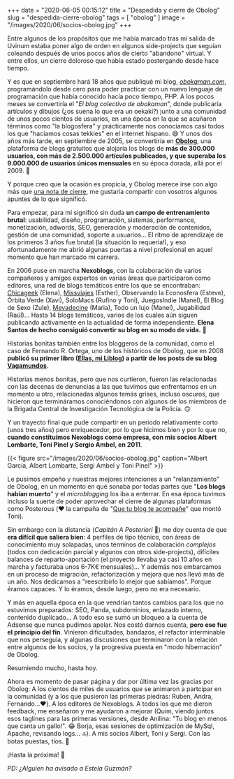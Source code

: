 +++
date = "2020-06-05 00:15:12"
title = "Despedida y cierre de Obolog"
slug = "despedida-cierre-obolog"
tags = [ "obolog" ]
image = "/images/2020/06/socios-obolog.jpg"
+++

Entre algunos de los propósitos que me había marcado tras mi salida de Uvinum estaba poner algo de orden en algunos side-projects que seguían coleando después de unos pocos años de cierto "abandono" virtual. Y entre ellos, un cierre doloroso que había estado postergando desde hace tiempo.

Y es que en septiembre hará 18 años que publiqué mi blog, [*obokaman.com*](https://web.archive.org/web/20030402142011/http://www.obokaman.com/interfaz.php), programándolo desde cero para poder practicar con un nuevo lenguaje de programación que había conocido hacía poco tiempo, PHP. A los pocos meses se convertiría el "*El blog colectivo de obokaman*", donde publicaría artículos y dibujos (¿os suena lo que era un oekaki?) junto a una comunidad de unos pocos cientos de usuarios, en una época en la que se acuñaron términos como "la blogosfera" y prácticamente nos conocíamos casi todos los que "hacíamos cosas tekkies" en el internet hispano. 😅 Y unos dos años más tarde, en septiembre de 2005, se convertiría en [**Obolog**](https://www.google.es/search?q=obolog&tbm=isch), una plataforma de blogs gratuitos que alojaría los blogs de **más de 300.000 usuarios, con más de 2.500.000 artículos publicados, y que superaba los 9.000.000 de usuarios únicos mensuales** en su época dorada, allá por el 2009. 🚀

Y porque creo que la ocasión es propicia, y Obolog merece irse con algo más que [una nota de cierre](http://blog.obolog.es/obolog-dice-adios-despues-18-anos-servicio-2532443), me gustaría compartir con vosotros algunos apuntes de lo que significó.

Para empezar, para mí significó sin duda **un campo de entrenamiento brutal**: usabilidad, diseño, programación, sistemas, performance, monetización, adwords, SEO, generación y moderación de contenidos, gestión de una comunidad, soporte a usuarios... El ritmo de aprendizaje de los primeros 3 años fue brutal (la situación lo requería!), y eso afortunadamente me abrió algunas puertas a nivel profesional en aquel momento que han marcado mi carrera. 

En 2006 puse en marcha **Nexoblogs**, con la colaboración de varios compañeros y amigos expertos en varias áreas que participaron como editores, una red de blogs temáticos entre los que se encontraban: [Chicageek](https://www.chicageek.com) (Elena), [Missviajes](http://www.missviajes.com) (Esther), Observando la Econosfera (Esteve), Órbita Verde (Xavi), SoloMacs (Rufino y Toni), JuegosIndie (Manel), El Blog de Sexo (Zule), [Mevadecine](http://www.mevadecine.com) (Maria), Todo un lujo (Manel), Jugabilidad (Raúl)... Hasta 14 blogs temáticos, varios de los cuales aún siguen publicando activamente en la actualidad de forma independiente. **Elena Santos de hecho consiguió convertir su blog en su modo de vida.** 💪

Historias bonitas también entre los bloggeros de la comunidad, como el caso de Fernando R. Ortega, uno de los históricos de Obolog, que en 2008 **publicó su primer libro ([Ellas, mi Liblog](http://www.editorialcelya.com/ellas-mi-librog)) a partir de los posts de su blog [Vagamundos](https://www.fernandortega.com/)**.

Historias menos bonitas, pero que nos curtieron, fueron las relacionadas con las decenas de denuncias a las que tuvimos que enfrentarnos en un momento u otro, relacionadas algunos temás grises, incluso oscuros, que hicieron que termináramos conociéndonos con algunos de los miembros de la Brigada Central de Investigación Tecnológica de la Policía. 🙃

Y un trayecto final que pude compartir en un periodo relativamente corto (unos tres años) pero enriquecedor, por lo que hicimos bien y por lo que no, **cuando constituímos Nexoblogs como empresa, con mis socios Albert Lombarte, Toni Pinel y Sergio Ambel, en 2011**.

{{< figure src="/images/2020/06/socios-obolog.jpg" caption="Albert García, Albert Lombarte, Sergi Ambel y Toni Pinel" >}}

Le pusimos empeño y nuestras mejores intenciones a un "relanzamiento" de Obolog, en un momento en qué sonaba por todas partes que "**Los blogs habían muerto**" y el _microblogging_ los iba a enterrar. En esa época tuvimos incluso la suerte de poder aprovechar el cierre de algunas plataformas como Posterous (❤️ la campaña de "[Que tu blog te acompañe](/images/2020/06/que-tu-blog-te-acompane.jpg)" que montó Toni).

Sin embargo con la distancia (_Capitán A Posteriori_ 🙌) me doy cuenta de que **era difícil que saliera bien**: 4 perfiles de tipo técnico, con áreas de conocimiento muy solapadas, unos términos de colaboración _complejos_ (todos con dedicación parcial y algunos con otros side-projects), difíciles balances de reparto-aportación (el proyecto llevaba ya casi 10 años en marcha y facturaba unos 6-7K€ mensuales)... Y además nos embarcamos en un proceso de migración, refactorización y mejora que nos llevó más de un año. Nos dedicamos a "reescribirlo lo mejor que sabíamos". Porque éramos capaces. Y lo éramos, desde luego, pero no era necesario.

Y más en aquella época en la que vendrían tantos cambios para los que no estuvimos preparados: SEO, Panda, subdominios, enlazado interno, contenido duplicado... A todo eso se sumó un bloqueo a la cuenta de Adsense que nunca pudimos apelar. Nos costó darnos cuenta, **pero ese fue el principio del fin**. Vinieron dificultades, bandazos, el refactor interminable que nos perseguía, y algunas discusiones que terminaron con la relación entre algunos de los socios, y la progresiva puesta en "modo hibernación" de Obolog.

Resumiendo mucho, hasta hoy. 

Ahora es momento de pasar página y dar por última vez las gracias por Obolog: A los cientos de miles de usuarios que se animaron a partcipar en la comunidad (y a los que pusieron las primeras piedras: Ruben, Andra, Fernando...❤️). A los editores de Nexoblogs. A todos los que me dieron feedback, me enseñaron y me ayudaron a mejorar (Quim, viendo juntos esos taglines para las primeras versiones, desde Anilina: "Tu blog en menos que canta un gallo!". 😂 Borja, esas sesiones de optimización de MySql, Apache, revisando logs... 🔝). A mis socios Albert, Toni y Sergi. Con las botas puestas, tíos. 💪

¡Hasta la próxima! 👋

_PD: ¿Alguien ha avisado a Estela Guzmán?_